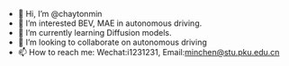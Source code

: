 - 👋 Hi, I’m @chaytonmin
- 👀 I’m interested BEV, MAE in autonomous driving.
- 🌱 I’m currently learning Diffusion models.
- 💞️ I’m looking to collaborate on autonomous driving
- 📫 How to reach me: Wechat:i1231231, Email:minchen@stu.pku.edu.cn

<!---
chaytonmin/chaytonmin is a ✨ special ✨ repository because its `README.md` (this file) appears on your GitHub profile.
You can click the Preview link to take a look at your changes.
--->
